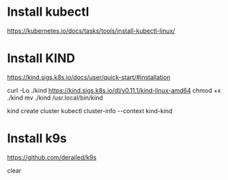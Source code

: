 # Install kubectl
https://kubernetes.io/docs/tasks/tools/install-kubectl-linux/

# Install KIND
https://kind.sigs.k8s.io/docs/user/quick-start/#installation

curl -Lo ./kind https://kind.sigs.k8s.io/dl/v0.11.1/kind-linux-amd64
chmod +x ./kind
mv ./kind /usr.local/bin/kind

kind create cluster
kubectl cluster-info --context kind-kind

# Install k9s
https://github.com/derailed/k9s

clear



